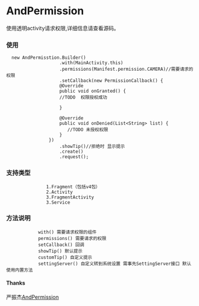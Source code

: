 # AndPermission

  使用透明activity请求权限,详细信息请查看源码。
  
### 使用
      new AndPermisstion.Builder()
                        .with(MainActivity.this)
                        .permissions(Manifest.permission.CAMERA)//需要请求的权限
                        .setCallback(new PermissionCallback() {
                        @Override 
                        public void onGranted() {
                        //TODO  权限授权成功
                        
                        }

                        @Override
                        public void onDenied(List<String> list) {
                           //TODO 未授权权限
                        }
                    })
                        .showTip()//拒绝时 显示提示
                        .create()
                        .request();
                        
### 支持类型
                   1.Fragment（包括v4包）
                   2.Activity
                   3.FragmentActivity
                   3.Service
                   
                   
### 方法说明
                with() 需要请求权限的组件
                permissions() 需要请求的权限
                setCallback() 回调
                showTip() 默认提示
                customTip() 自定义提示
                settingServer() 自定义转到系统设置 需事先SettingServer接口 默认使用内置方法

#### Thanks 
   严振杰[AndPermission](https://github.com/yanzhenjie/AndPermission)
                   